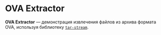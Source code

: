 # OVA Extractor

**OVA Extractor** — демонстрация извлечения файлов из архива формата OVA, используя библиотеку [`tar-stream`](https://www.npmjs.com/package/tar-stream).

